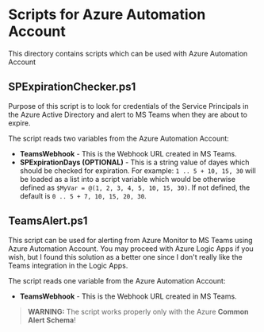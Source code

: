 # Scripts for Azure Automation Account

This directory contains scripts which can be used with Azure Automation Account

## SPExpirationChecker.ps1

Purpose of this script is to look for credentials of the Service Principals in the Azure Active Directory and alert to MS Teams when they are about to expire.

The script reads two variables from the Azure Automation Account:
* **TeamsWebhook** - This is the Webhook URL created in MS Teams.
* **SPExpirationDays (OPTIONAL)** - This is a string value of dayes which should be checked for expiration.
For example: `1 .. 5 + 10, 15, 30` will be loaded as a list into a script variable which would be otherwise defined as `$MyVar = @(1, 2, 3, 4, 5, 10, 15, 30)`. If not defined, the default is `0 .. 5 + 7, 10, 15, 20, 30`.

## TeamsAlert.ps1

This script can be used for alerting from Azure Monitor to MS Teams using Azure Automation Account. You may proceed with Azure Logic Apps if you wish, but I found this solution as a better one since I don't really like the Teams integration in the Logic Apps.

The script reads one variable from the Azure Automation Account:
* **TeamsWebhook** - This is the Webhook URL created in MS Teams.

>**WARNING:** The script works properly only with the Azure **Common Alert Schema**!
